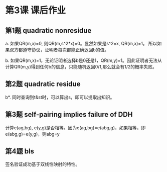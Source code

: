 # 第3课 课后作业

## 第1题 quadratic nonresidue

a. 如果QR(m,x)=0, 则QR(m,s^2*x)=0。显然如果是s^2=x, QR(m,x)=1。 所以如果双方都遵守协议，证明者每次都能正确返回b的值。

b. 如果QR(m,x)=1，无论证明者选择b是0还是1，QR(m,y)=1。因此证明者无法从计算QR(m,y)得到任何b的信息，只能随机返回0/1,那么就会有1/2的概率失败。

## 第2题 quadratic residue

b*. 同时查询到t&st时，可以算出s，即可以提取出知识。

## 第3题 self-pairing implies failure of DDH

计算e(ag,bg), e(y,g)是否相等。因为e(ag,bg)=e(abg,g)，如果相等，即e(abg,g)=e(y,g)，则abg=y

## 第4题 bls

签名验证成功基于双线性映射的特性。
